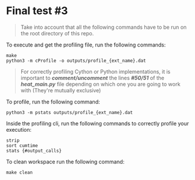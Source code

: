 # Final test #3

> Take into account that all the following commands have to be run on the root directory of this repo.

To execute and get the profiling file, run the following commands:

``` console
make
python3 -m cProfile -o outputs/profile_{ext_name}.dat
```

> For correctly profiling Cython or Python implementations, it is important to ***comment/uncomment*** the lines ***#50/51*** of the ***heat_main.py*** file depending on which one you are going to work with (They're mutually exclusive)

To profile, run the following command:

``` console
python3 -m pstats outputs/profile_{ext_name}.dat
```

Inside the profiling cli, run the following commands to correctly profile your execution:

``` console
strip
sort cumtime
stats {#output_calls}
```

To clean workspace run the following command:

``` console
make clean
```
